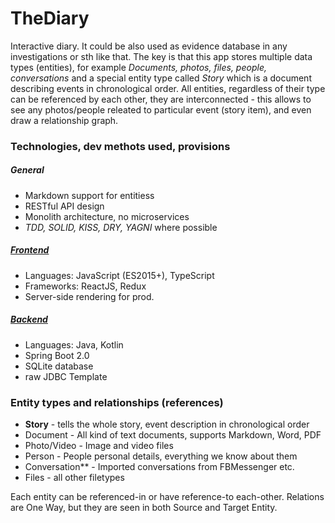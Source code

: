 # TheDiary
Interactive diary. It could be also used as evidence database in any investigations or
sth like that. The key is that this app stores multiple data types (entities), for
example _Documents, photos, files, people, conversations_ and a special entity type called _Story_
which is a document describing events in chronological order. All entities, regardless of their type
can be referenced by each other, they are interconnected - this allows to see any photos/people releated
to particular event (story item), and even draw a relationship graph.

### Technologies, dev methots used, provisions
##### General
- Markdown support for entitiess
- RESTful API design
- Monolith architecture, no microservices
- _TDD, SOLID, KISS, DRY, YAGNI_ where possible

##### [Frontend](Frontend/README.md)
- Languages: JavaScript (ES2015+), TypeScript
- Frameworks: ReactJS, Redux
- Server-side rendering for prod.

##### [Backend](Backend/README.md)
- Languages: Java, Kotlin
- Spring Boot 2.0
- SQLite database
- raw JDBC Template

### Entity types and relationships (references)
- **Story** - tells the whole story, event description in chronological order
- Document - All kind of text documents, supports Markdown, Word, PDF
- Photo/Video - Image and video files
- Person - People personal details, everything we know about them
- Conversation** - Imported conversations from FBMessenger etc.
- Files - all other filetypes

Each entity can be referenced-in or have reference-to each-other.
Relations are One Way, but they are seen in both Source and Target Entity.

